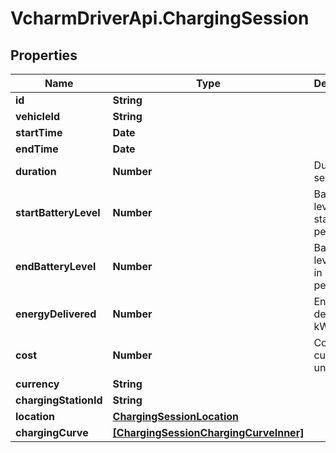 # VcharmDriverApi.ChargingSession

## Properties

Name | Type | Description | Notes
------------ | ------------- | ------------- | -------------
**id** | **String** |  | [optional] 
**vehicleId** | **String** |  | [optional] 
**startTime** | **Date** |  | [optional] 
**endTime** | **Date** |  | [optional] 
**duration** | **Number** | Duration in seconds | [optional] 
**startBatteryLevel** | **Number** | Battery level at start in percentage | [optional] 
**endBatteryLevel** | **Number** | Battery level at end in percentage | [optional] 
**energyDelivered** | **Number** | Energy delivered in kWh | [optional] 
**cost** | **Number** | Cost in currency units | [optional] 
**currency** | **String** |  | [optional] 
**chargingStationId** | **String** |  | [optional] 
**location** | [**ChargingSessionLocation**](ChargingSessionLocation.md) |  | [optional] 
**chargingCurve** | [**[ChargingSessionChargingCurveInner]**](ChargingSessionChargingCurveInner.md) |  | [optional] 


